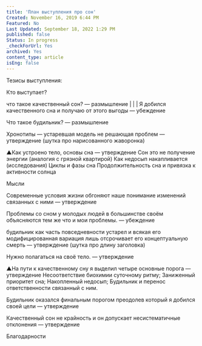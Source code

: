 ```yaml
---
title: 'План выступления про сон'
Created: November 16, 2019 6:44 PM
Featured: No
Last Updated: September 18, 2022 1:29 PM
published: false
Status: In progress
_checkForUrl: Yes
archived: Yes
content_type: article
isEng: false
---
```


Тезисы выступления:

Кто выступает?

что такое качественный сон? — размышление
| | |
Я добился качественного сна и получаю от этого выгоды — убеждение

Что такое будильник? — размышление

Хронотипы — устаревшая модель не решающая проблем — утверждение (шутка про нарисованного жаворонка)

▲Как устроено тело, основы сна — утверждение
Сон это не получение энергии (аналогия с грязной квартирой)
Как недосып накапливается (исследования)
Циклы и фазы сна
Продолжительность сна и привязка к активности солнца

Мысли

Современные условия жизни обгоняют наше понимание изменений связанных с ними — утверждение

Проблемы со сном у молодых людей в большинстве своём объясняются тем же что и мои проблемы. — убеждение

будильник как часть повседневности устарел и всякая его модифицированная вариация лишь отсрочивает его концептуальную смерть — утверждение (шутка про длину заголовка)

Нужно полагаться на своё тело. — утверждение

▲На пути к качественному сну я выделил четыре основные порога — утверждение
Несоответствие биохимии суточному ритму;
Заниженный приоритет сна;
Накопленный недосып;
Будильник и перенос ответственности связанный с ним.

Будильник оказался финальным порогом преодолев который я добился своей цели — утверждение

Качественный сон не крайность и он допускает несистематичные отклонения — утверждение

Благодарности